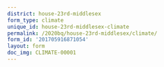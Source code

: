 ```yaml
---
district: house-23rd-middlesex
form_type: climate
unique_id: house-23rd-middlesex-climate
permalink: /2020bq/house-23rd-middlesex/climate/
form_id: '201705916871054'
layout: form
doc_img: CLIMATE-00001
---
```


